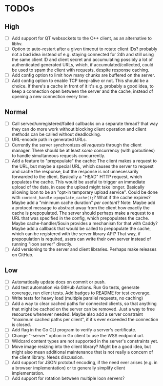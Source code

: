 # TODOs

## High

- [ ] Add support for QT websockets to the C++ client,
    as an alternative to libhv.
- [ ] Option to auto-restart after a given timeout to rotate client IDs?
    probably not a bad idea instead of e.g. staying connected for 24h
    and still using the same client ID and client secret
    and accumulating possibly a lot of authenticated generated URLs,
    which, if accumulated/collected, could be used to spam the client
    with requests, despite response caching.
- [ ] Add config option to limit how many chunks are buffered on the server.
- [ ] Add config option to enable TCP keep-alive or not.
    This should be a choice.
    If there's a cache in front of it it's e.g. probably a good idea,
    to keep a connection open between the server and the cache,
    instead of opening a new connection every time.

## Normal

- [ ] Call served/unregistered/failed callbacks on a separate thread?
    that way they can do more work without blocking client operation
    and client methods can be called without deadlocking.
- [ ] URL-encode path in generated URLs.
- [ ] Currently the server synchronizes *all requests*
    through the client manager.
    There should be at least *some* concurrency (with goroutines)
    to handle simultaneous requests concurrently.
- [ ] Add a feature to "prepopulate" the cache:
    The client makes a request to the URL, but maybe a special URL,
    which causes the server to request and cache the response,
    but the response is not unnecessarily forwarded to the client.
    Basically a "HEAD" HTTP request, which populates the cache.
    This would be useful to trigger an immediate upload of the data,
    in case the upload might take longer.
    Basically allowing loon to be an "opt-in temporary upload service".
    Could be done with `content_handle->populate_cache();`?
    What if the cache expires?
    Maybe add a "minimum cache duration" *per content*?
    Note: Maybe add a protocol message to abstract away from the client
    how exactly the cache is prepopulated.
    The server should perhaps make a request to a URL
    that was specified in the config, which prepopulates the cache.
    Maybe cache-handler/Souin provides a mechanism for that with Caddy?
    Maybe add a callback that would be called to prepopulate the cache,
    which can be registered with the server library API?
    That way, if prepopulation is required, users can write their own server
    instead of running "loon server" directly.
- [ ] Add versioning to the server and client libraries.
    Perhaps make releases on GitHub.

## Low
- [ ] Automatically update docs on commit or push.
- [ ] Add test automation via GitHub Actions.
    Run Go tests, generate coverage, run client tests.
    Add badges to README for test coverage.
- [ ] Write tests for heavy load (multiple parallel requests, no caching)
- [ ] Add a way to clear cached paths for connected clients,
    so that anything that might be cached on the server can be removed.
    Just a way to free resources whenever needed.
    Maybe also add a server constraint "maximum cached paths per client",
    if it's ever exceeded the connection is closed.
- [ ] Add flag in the Go CLI program to verify a server's certificate.
- [ ] Change "-server" option in Go client to use the WSS endpoint url.
- [ ] Wildcard content types are not supported in the server's constraints yet.
- [ ] Move image resizing into the client library?
    Might be a good idea, but might also mean additional maintenance
    that is not really a concern of the client library.
    Needs discussion.
- [ ] Add support for JSON protobuf encoding, if the need ever arises
    (e.g. in a browser implementation)
    or to generally simplify client implementation.
- [ ] Add support for rotation between multiple loon servers?
